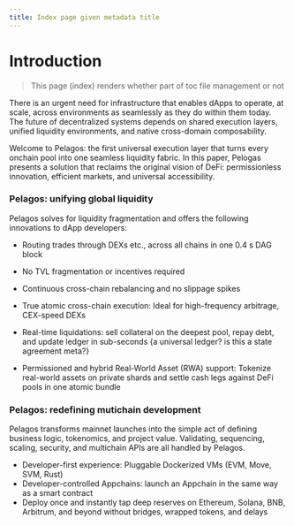 ```yaml
---
title: Index page given metadata title
---
```


# Introduction

> This page (index) renders whether part of toc file management or not

There is an urgent need for infrastructure that enables dApps to operate, at scale, across environments as seamlessly as they do within them today. The future of decentralized systems depends on shared execution layers, unified liquidity environments, and native cross-domain composability.

Welcome to Pelagos: the first universal execution layer that turns every onchain pool into one seamless liquidity fabric. In this paper, Pelogas presents a solution that reclaims the original vision of DeFi: permissionless innovation, efficient markets, and universal accessibility.


### Pelagos: unifying global liquidity

Pelagos solves for liquidity fragmentation and offers the following innovations to dApp developers:

* Routing trades through DEXs etc., across all chains in one 0.4 s DAG block
* No TVL fragmentation or incentives required
* Continuous cross-chain rebalancing and no slippage spikes
* True atomic cross-chain execution: Ideal for high-frequency arbitrage, CEX-speed DEXs

* Real-time liquidations: sell collateral on the deepest pool, repay debt, and update ledger in sub-seconds {a universal ledger? is this a state agreement meta?}
* Permissioned and hybrid Real-World Asset (RWA) support: Tokenize real-world assets on private shards and settle cash legs against DeFi pools in one atomic bundle

### Pelagos: redefining mutichain development 

Pelagos transforms mainnet launches into the simple act of defining business logic, tokenomics, and project value. Validating, sequencing, scaling, security, and multichain APIs are all handled by Pelagos.

- Developer-first experience: Pluggable Dockerized VMs (EVM, Move, SVM, Rust)
- Developer-controlled Appchains: launch an Appchain in the same way as  a smart contract
- Deploy once and instantly tap deep reserves on Ethereum, Solana, BNB, Arbitrum, and beyond without bridges, wrapped tokens, and delays

